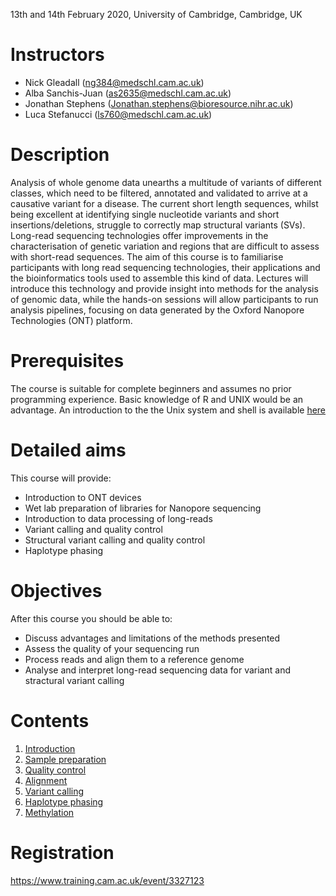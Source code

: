 13th and 14th February 2020, University of Cambridge, Cambridge, UK

# Instructors

- Nick Gleadall (ng384@medschl.cam.ac.uk)
- Alba Sanchis-Juan (as2635@medschl.cam.ac.uk)
- Jonathan Stephens (Jonathan.stephens@bioresource.nihr.ac.uk)
- Luca Stefanucci (ls760@medschl.cam.ac.uk)

# Description

Analysis of whole genome data unearths a multitude of variants of different classes, which need to be filtered, annotated and validated to arrive at a causative variant for a disease. The current short length sequences, whilst being excellent at identifying single nucleotide variants and short insertions/deletions, struggle to correctly map structural variants (SVs). Long-read sequencing technologies offer improvements in the characterisation of genetic variation and regions that are difficult to assess with short-read sequences.
The aim of this course is to familiarise participants with long read sequencing technologies, their applications and the bioinformatics tools used to assemble this kind of data. Lectures will introduce this technology and provide insight into methods for the analysis of genomic data, while the hands-on sessions will allow participants to run analysis pipelines, focusing on data generated by the Oxford Nanopore Technologies (ONT) platform.

# Prerequisites

The course is suitable for complete beginners and assumes no prior programming experience.
Basic knowledge of R and UNIX would be an advantage. An introduction to the the Unix system and shell is available
<a href="https://swcarpentry.github.io/shell-novice/">here</a>

# Detailed aims

This course will provide:

- Introduction to ONT devices
- Wet lab preparation of libraries for Nanopore sequencing
- Introduction to data processing of long-reads
- Variant calling and quality control
- Structural variant calling and quality control
- Haplotype phasing

# Objectives

After this course you should be able to:

- Discuss advantages and limitations of the methods presented
- Assess the quality of your sequencing run
- Process reads and align them to a reference genome
- Analyse and interpret long-read sequencing data for variant and stractural variant calling

# Contents

1. [Introduction](http://who-blackbird.github.io/contents/introduction)
2. [Sample preparation](http://who-blackbird.github.io/pptx/sample_prep.pdf)
3. [Quality control](http://who-blackbird.github.io/contents/run_quality_control)
4. [Alignment](http://who-blackbird.github.io/contents/alignment)
5. [Variant calling](http://who-blackbird.github.io/contents/variant-calling)
6. [Haplotype phasing](http://who-blackbird.github.io/contents/phasing)
7. [Methylation](http://who-blackbird.github.io/contents/methylation)

# Registration

<a href="https://www.training.cam.ac.uk/event/3327123">https://www.training.cam.ac.uk/event/3327123</a>

